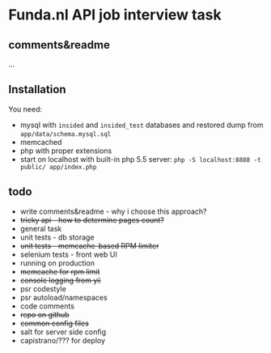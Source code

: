 # Funda.nl API job interview task

## comments&readme

...

## Installation

You need:

* mysql with `insided` and `insided_test` databases and restored dump from `app/data/schema.mysql.sql`
* memcached
* php with proper extensions
* start on localhost with built-in php 5.5 server: `php -S localhost:8888 -t public/ app/index.php`

## todo

* write comments&readme - why i choose this approach?
* ~~tricky api - how to determine pages count?~~
* general task
* unit tests - db storage
* ~~unit tests - memcache-based RPM limiter~~
* selenium tests - front web UI
* running on production
* ~~memcache for rpm limit~~
* ~~console logging from yii~~
* psr codestyle
* psr autoload/namespaces
* code comments
* ~~repo on github~~
* ~~common config files~~
* salt for server side config
* capistrano/??? for deploy
